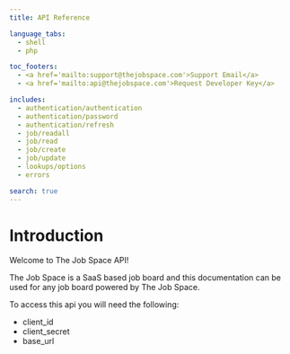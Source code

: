 ```yaml
---
title: API Reference

language_tabs:
  - shell
  - php

toc_footers:
  - <a href='mailto:support@thejobspace.com'>Support Email</a>
  - <a href='mailto:api@thejobspace.com'>Request Developer Key</a>

includes:
  - authentication/authentication
  - authentication/password
  - authentication/refresh
  - job/readall
  - job/read
  - job/create
  - job/update
  - lookups/options
  - errors  

search: true
---
```


# Introduction

Welcome to The Job Space API! 

The Job Space is a SaaS based job board and this documentation can be used for any job board powered by The Job Space.

<aside class="notice">
To access this api you will need the following:
<ul>
    <li>client_id</li>
    <li>client_secret</li>
    <li>base_url</li>
</ul>
</aside>